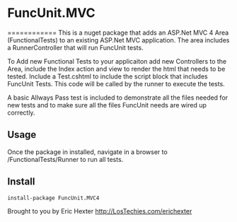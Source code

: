 # FuncUnit.MVC
============
This is a nuget package that adds an ASP.Net MVC 4 Area (FunctionalTests) to an existing ASP.Net MVC application. 
The area includes a RunnerController that will run FuncUnit tests.

To Add new Functional Tests to your applicaiton add new Controllers to the Area, include the Index action and view to render the html that needs to be tested.
Include a Test.cshtml to include the script block that includes FuncUnit Tests. This code will be called by the runner to execute the tests.

A basic Allways Pass test is included to demonstrate all the files needed for new tests and to make sure all the files FuncUnit needs are wired up correctly.

## Usage

Once the package in installed, navigate in a browser to /FunctionalTests/Runner to run all tests.

## Install
    install-package FuncUnit.MVC4


Brought to you by Eric Hexter http://LosTechies.com/erichexter

